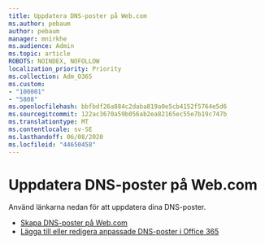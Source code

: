 ```yaml
---
title: Uppdatera DNS-poster på Web.com
ms.author: pebaum
author: pebaum
manager: mnirkhe
ms.audience: Admin
ms.topic: article
ROBOTS: NOINDEX, NOFOLLOW
localization_priority: Priority
ms.collection: Adm_O365
ms.custom:
- "100001"
- "5808"
ms.openlocfilehash: bbfbdf26a884c2daba819a0e5cb4152f5764e5d6
ms.sourcegitcommit: 122ac3670a59b056ab2ea82165ec55e7b19c747b
ms.translationtype: MT
ms.contentlocale: sv-SE
ms.lasthandoff: 06/08/2020
ms.locfileid: "44650458"
---
```

# <a name="update-dns-records-at-webcom"></a>Uppdatera DNS-poster på Web.com

Använd länkarna nedan för att uppdatera dina DNS-poster.

- [Skapa DNS-poster på Web.com](https://docs.microsoft.com/microsoft-365/admin/dns/create-dns-records-at-web-com?view=o365-worldwide)
- [Lägga till eller redigera anpassade DNS-poster i Office 365](https://docs.microsoft.com/microsoft-365/admin/setup/add-domain#add-or-edit-custom-dns-records)
